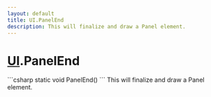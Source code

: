 ```yaml
---
layout: default
title: UI.PanelEnd
description: This will finalize and draw a Panel element.
---
```

# [UI]({{site.url}}/Pages/Reference/UI.html).PanelEnd

<div class='signature' markdown='1'>
```csharp
static void PanelEnd()
```
This will finalize and draw a Panel element.
</div>




